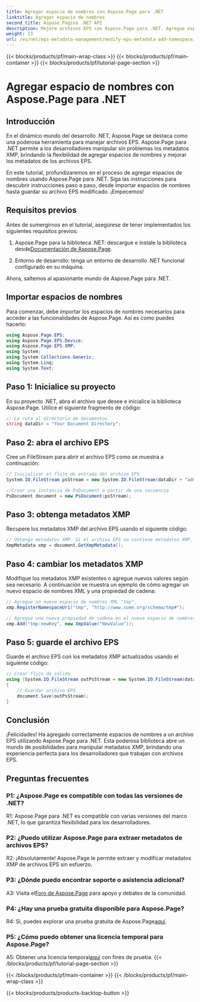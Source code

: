 ```yaml
---
title: Agregar espacio de nombres con Aspose.Page para .NET
linktitle: Agregar espacio de nombres
second_title: Aspose.Página .NET API
description: Mejore archivos EPS con Aspose.Page para .NET. Agregue espacios de nombres sin esfuerzo, modifique metadatos XMP y mejore su flujo de trabajo de desarrollo .NET.
weight: 13
url: /es/net/eps-metadata-management/modify-eps-metadata-add-namespace/
---
```


{{< blocks/products/pf/main-wrap-class >}}
{{< blocks/products/pf/main-container >}}
{{< blocks/products/pf/tutorial-page-section >}}

# Agregar espacio de nombres con Aspose.Page para .NET

## Introducción

En el dinámico mundo del desarrollo .NET, Aspose.Page se destaca como una poderosa herramienta para manejar archivos EPS. Aspose.Page para .NET permite a los desarrolladores manipular sin problemas los metadatos XMP, brindando la flexibilidad de agregar espacios de nombres y mejorar los metadatos de los archivos EPS.

En este tutorial, profundizaremos en el proceso de agregar espacios de nombres usando Aspose.Page para .NET. Siga las instrucciones para descubrir instrucciones paso a paso, desde importar espacios de nombres hasta guardar su archivo EPS modificado. ¡Empecemos!

## Requisitos previos

Antes de sumergirnos en el tutorial, asegúrese de tener implementados los siguientes requisitos previos:

1.  Aspose.Page para la biblioteca .NET: descargue e instale la biblioteca desde[Documentación de Aspose.Page](https://reference.aspose.com/page/net/).

2. Entorno de desarrollo: tenga un entorno de desarrollo .NET funcional configurado en su máquina.

Ahora, saltemos al apasionante mundo de Aspose.Page para .NET.

## Importar espacios de nombres

Para comenzar, debe importar los espacios de nombres necesarios para acceder a las funcionalidades de Aspose.Page. Así es como puedes hacerlo:

```csharp
using Aspose.Page.EPS;
using Aspose.Page.EPS.Device;
using Aspose.Page.EPS.XMP;
using System;
using System.Collections.Generic;
using System.Linq;
using System.Text;
```

## Paso 1: Inicialice su proyecto

En su proyecto .NET, abra el archivo que desee e inicialice la biblioteca Aspose.Page. Utilice el siguiente fragmento de código:

```csharp
// La ruta al directorio de documentos.
string dataDir = "Your Document Directory";
```

## Paso 2: abra el archivo EPS

Cree un FileStream para abrir el archivo EPS como se muestra a continuación:

```csharp
// Inicializar el flujo de entrada del archivo EPS
System.IO.FileStream psStream = new System.IO.FileStream(dataDir + "add_simple_props_input.eps", System.IO.FileMode.Open, System.IO.FileAccess.Read);

//Crear una instancia de PsDocument a partir de una secuencia
PsDocument document = new PsDocument(psStream);
```

## Paso 3: obtenga metadatos XMP

Recupere los metadatos XMP del archivo EPS usando el siguiente código:

```csharp
// Obtenga metadatos XMP. Si el archivo EPS no contiene metadatos XMP, se crea uno nuevo con valores de los comentarios de metadatos PS.
XmpMetadata xmp = document.GetXmpMetadata();
```

## Paso 4: cambiar los metadatos XMP

Modifique los metadatos XMP existentes o agregue nuevos valores según sea necesario. A continuación se muestra un ejemplo de cómo agregar un nuevo espacio de nombres XML y una propiedad de cadena:

```csharp
// Agregue un nuevo espacio de nombres XML "tmp".
xmp.RegisterNamespaceUri("tmp", "http://www.some.org/schema/tmp#");

// Agregue una nueva propiedad de cadena en el nuevo espacio de nombres.
xmp.Add("tmp:newKey", new XmpValue("NewValue"));
```

## Paso 5: guarde el archivo EPS

Guarde el archivo EPS con los metadatos XMP actualizados usando el siguiente código:

```csharp
// Crear flujo de salida
using (System.IO.FileStream outPsStream = new System.IO.FileStream(dataDir + "add_namespace_output.eps", System.IO.FileMode.Create, System.IO.FileAccess.Write))
{
    // Guardar archivo EPS
    document.Save(outPsStream);
}
```

## Conclusión

¡Felicidades! Ha agregado correctamente espacios de nombres a un archivo EPS utilizando Aspose.Page para .NET. Esta poderosa biblioteca abre un mundo de posibilidades para manipular metadatos XMP, brindando una experiencia perfecta para los desarrolladores que trabajan con archivos EPS.

## Preguntas frecuentes

### P1: ¿Aspose.Page es compatible con todas las versiones de .NET?

R1: Aspose.Page para .NET es compatible con varias versiones del marco .NET, lo que garantiza flexibilidad para los desarrolladores.

### P2: ¿Puedo utilizar Aspose.Page para extraer metadatos de archivos EPS?

R2: ¡Absolutamente! Aspose.Page le permite extraer y modificar metadatos XMP de archivos EPS sin esfuerzo.

### P3: ¿Dónde puedo encontrar soporte o asistencia adicional?

 A3: Visita el[Foro de Aspose.Page](https://forum.aspose.com/c/page/39) para apoyo y debates de la comunidad.

### P4: ¿Hay una prueba gratuita disponible para Aspose.Page?

 R4: Sí, puedes explorar una prueba gratuita de Aspose.Page[aquí](https://releases.aspose.com/).

### P5: ¿Cómo puedo obtener una licencia temporal para Aspose.Page?

 A5: Obtener una licencia temporal[aquí](https://purchase.aspose.com/temporary-license/) con fines de prueba.
{{< /blocks/products/pf/tutorial-page-section >}}

{{< /blocks/products/pf/main-container >}}
{{< /blocks/products/pf/main-wrap-class >}}

{{< blocks/products/products-backtop-button >}}
